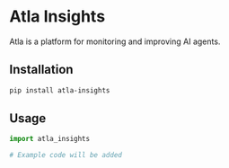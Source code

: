 # Atla Insights

Atla is a platform for monitoring and improving AI agents.

## Installation

```bash
pip install atla-insights
```

## Usage

```python
import atla_insights

# Example code will be added
```
